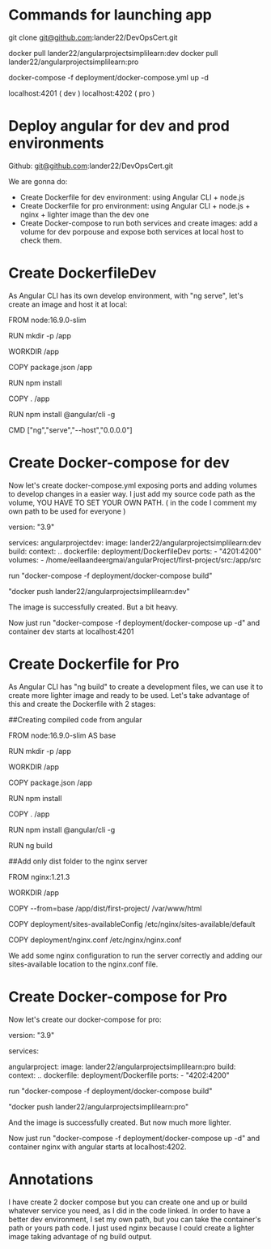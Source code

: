 # Commands for launching app

git clone git@github.com:lander22/DevOpsCert.git

docker pull lander22/angularprojectsimplilearn:dev
docker pull lander22/angularprojectsimplilearn:pro

docker-compose -f deployment/docker-compose.yml up -d 

localhost:4201 ( dev )
localhost:4202 ( pro ) 


# Deploy angular for dev and prod environments

Github: git@github.com:lander22/DevOpsCert.git

We are gonna do:

- Create Dockerfile for dev environment: using Angular CLI + node.js
- Create Dockerfile for pro environment: using Angular CLI + node.js + nginx + lighter image than the dev one
- Create Docker-compose to run both services and create images: add a volume for dev porpouse and expose both services at local host to check them.





# Create DockerfileDev

As Angular CLI has its own develop environment, with "ng serve", let's create an image and host it at local:

FROM node:16.9.0-slim 

RUN mkdir -p /app

WORKDIR /app

COPY package.json /app

RUN npm install

COPY . /app

RUN npm install @angular/cli -g

CMD ["ng","serve","--host","0.0.0.0"]


# Create Docker-compose for dev 

Now let's create docker-compose.yml exposing ports and adding volumes to develop changes in a easier way. I just add my source code path as the volume, YOU HAVE TO SET YOUR OWN PATH. ( in the code I comment my own path to be used for everyone ) 

version: "3.9"

services:
  angularprojectdev:
    image: lander22/angularprojectsimplilearn:dev
    build:
      context: ..
      dockerfile: deployment/DockerfileDev
    ports:
      - "4201:4200"
    volumes:
      - /home/eellaandeergmai/angularProject/first-project/src:/app/src
      

run "docker-compose -f deployment/docker-compose build" 

"docker push lander22/angularprojectsimplilearn:dev"


The image is successfully created. But a bit heavy. 

Now just run "docker-compose -f deployment/docker-compose up -d" and container dev starts at localhost:4201







# Create Dockerfile for Pro

As Angular CLI has "ng build" to create a development files, we can use it to create more lighter image and ready to be used. Let's take advantage of this and create the Dockerfile with 2 stages:


##Creating compiled code from angular

FROM node:16.9.0-slim AS base

RUN mkdir -p /app

WORKDIR /app

COPY package.json /app

RUN npm install

COPY . /app

RUN npm install @angular/cli -g

RUN ng build


##Add only dist folder to the nginx server

FROM nginx:1.21.3

WORKDIR /app

COPY --from=base /app/dist/first-project/ /var/www/html

COPY deployment/sites-availableConfig /etc/nginx/sites-available/default

COPY deployment/nginx.conf /etc/nginx/nginx.conf





We add some nginx configuration to run the server correctly and adding our sites-available location to the nginx.conf file. 



# Create Docker-compose for Pro

Now let's create our docker-compose for pro:

version: "3.9"

services:
    
  angularproject:
    image: lander22/angularprojectsimplilearn:pro
    build:
      context: ..
      dockerfile: deployment/Dockerfile
    ports:
      - "4202:4200"     
      
      
      
run "docker-compose -f deployment/docker-compose build" 

"docker push lander22/angularprojectsimplilearn:pro"

And the image is successfully created. But now much more lighter. 

Now just run "docker-compose -f deployment/docker-compose up -d" and container nginx with angular starts at localhost:4202.


# Annotations
      
I have create 2 docker compose but you can create one and up or build whatever service you need, as I did in the code linked.
In order to have a better dev environment, I set my own path, but you can take the container's path or yours path code. 
I just used nginx because I could create a lighter image taking advantage of ng build output.

